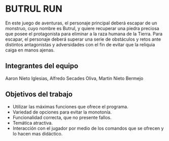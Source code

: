 # BUTRUL RUN

En este juego de aventuras, el personaje principal deberá escapar de un monstruo, cuyo nombre es Butrul, y quiere recuperar una piedra preciosa que posee el protagonista para eliminar a la raza humana de la Tierra. Para escapar, el personaje deberá superar una serie de obstáculos y retos ante distintos antagonistas y adversidades con el fin de evitar que la reliquia caiga en manos ajenas.

## Integrantes del equipo

Aaron Nieto Iglesias, Alfredo Secades Oliva, Martin Nieto Bermejo

## Objetivos del trabajo

- Utilizar las máximas funciones que ofrece el programa.
- Variedad de opciones para evitar la monotonía.
- Funcionalidad correcta, que no presente fallos.
- Temática atractiva.
- Interacción con el jugador por medio de los comandos que se ofrecen y lo hacen mas didáctico.
